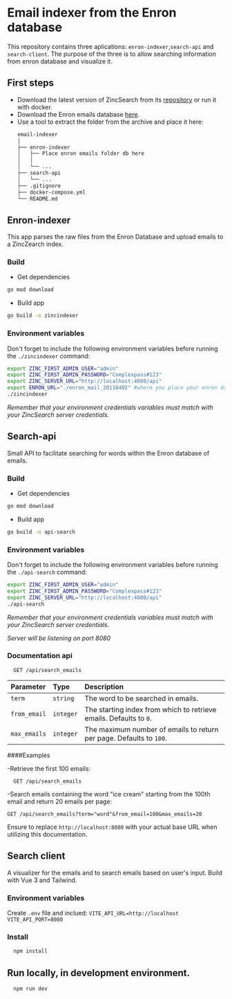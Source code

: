 # Email indexer from the Enron database
This repository contains three aplications: `enron-indexer`,`search-api` and `search-client`. The purpose of the three is to allow searching information from enron database and visualize it. 

## First steps
- Download the latest version of ZincSearch from its [repository](https://github.com/zincsearch/zincsearch/releases) or run it with docker.
- Download the Enron emails database [here](http://www.cs.cmu.edu/~enron/enron_mail_20110402.tgz).
- Use a tool to extract the folder from the archive and place it here:
  ```bash
  email-indexer
  │
  ├── enron-indexer
  │   ├── Place enron emails folder db here
  │   │   
  │   └── ... 
  ├── search-api
  │   └── ... 
  ├── .gitignore
  ├── docker-compose.yml
  └── README.md
  ```

## Enron-indexer
This app parses the raw files from the Enron Database and upload emails to a ZincZearch index.

### Build
- Get dependencies
```bash
go mod download
```
- Build app
```bash
go build -o zincindexer
```
### Environment variables
Don't forget to include the following environment variables before running the `./zincindexer` command:

```bash
export ZINC_FIRST_ADMIN_USER="admin"
export ZINC_FIRST_ADMIN_PASSWORD="Complexpass#123"
export ZINC_SERVER_URL="http://localhost:4080/api"
export ENRON_URL="./enron_mail_20110402" #where you place your enron database folder
./zincindexer
```
_Remember that your environment credentials variables must match with your ZincSearch server credentials._

## Search-api
Small API to facilitate searching for words within the Enron database of emails.

### Build
- Get dependencies
```bash
go mod download
```
- Build app
```bash
go build -o api-search
```
### Environment variables
Don't forget to include the following environment variables before running the `./api-search` command:

```bash
export ZINC_FIRST_ADMIN_USER="admin"
export ZINC_FIRST_ADMIN_PASSWORD="Complexpass#123"
export ZINC_SERVER_URL="http://localhost:4080/api"
./api-search
```
_Remember that your environment credentials variables must match with your ZincSearch server credentials._

_Server will be listening on port 8080_

### Documentation api

```http
  GET /api/search_emails
```
| Parameter | Type     | Description                |
| :-------- | :------- | :------------------------- |
| `term` | `string` | The word to be searched in emails.|
| `from_email` | `integer` | The starting index from which to retrieve emails. Defaults to `0`.|
| `max_emails` | `integer` | The maximum number of emails to return per page. Defaults to `100`.|

####Examples

-Retrieve the first 100 emails:
```http
  GET /api/search_emails
```

-Search emails containing the word "ice cream" starting from the 100th email and return 20 emails per page:
```http
GET /api/search_emails?term="word"&from_email=100&max_emails=20
```
Ensure to replace `http://localhost:8080` with your actual base URL when utilizing this documentation.

## Search client
A visualizer for the emails and to search emails based on user's input. Build with Vue 3 and Tailwind.
### Environment variables
Create `.env` file and inclued:
`VITE_API_URL=http://localhost`
`VITE_API_PORT=8080`

### Install
```bash
  npm install
```

## Run locally, in development environment.
```bash
  npm run dev
```
